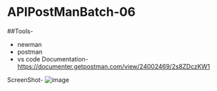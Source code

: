 # APIPostManBatch-06
##Tools-
- newman
- postman
- vs code
Documentation-
https://documenter.getpostman.com/view/24002469/2s8ZDczKW1

ScreenShot-
![image](https://user-images.githubusercontent.com/23733827/214642712-16d7f625-f80e-4736-9583-f40dda849249.png)
